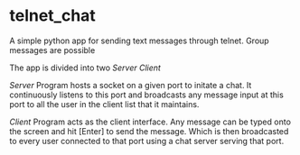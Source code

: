 # telnet_chat
A simple python app for sending text messages through telnet. Group messages are possible

The app is divided into two
  *Server*
  *Client*

*Server*
  Program hosts a socket on a given port to initate a chat. It continuously listens to this port and broadcasts any message input at this port to all the user in the client list that it maintains.
  
*Client*
  Program acts as the client interface. Any message can be typed onto the screen and hit [Enter] to send the message. Which is then broadcasted to every user connected to that port using a chat server serving that port.
